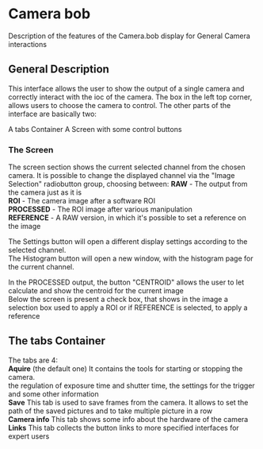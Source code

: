 # Camera bob

Description of the features of the Camera.bob display for General Camera interactions

## General Description 
This interface allows the user to show the output of a single camera and correctly interact with the ioc of the camera.
The box in the left top corner, allows users to choose the camera to control.
The other parts of the interface are basically two:

A tabs Container
A Screen with some control buttons

### The Screen
The screen section shows the current selected channel from the chosen camera.
It is possible to change the displayed channel via the "Image Selection" radiobutton group, choosing between:
**RAW**  - The output from the camera just as it is  
**ROI**  - The camera image after a software ROI  
**PROCESSED** - The ROI image after various manipulation  
**REFERENCE** - A RAW version, in which it's possible to set a reference on the image  

The Settings button  will open a different display settings according to the selected channel.  
The Histogram button will open a new window, with the histogram page for the current channel.  

In the PROCESSED output, the button "CENTROID" allows the user to let calculate and show the centroid for the current image  
Below the screen is present a check box, that shows in the image a selection box used to apply a ROI or if REFERENCE is selected, to apply a reference

## The tabs Container
The tabs are 4:  
**Aquire** (the default one) It contains the tools for starting or stopping the camera.  
the regulation of exposure time and shutter time, the settings for the trigger and some other information  
**Save** This tab is used to save frames from the camera. It allows to set the path of the saved pictures and to take multiple picture in a row  
**Camera info**  This tab shows some info about the hardware of the camera  
**Links**   This tab collects the button links to more specified interfaces for expert users  





